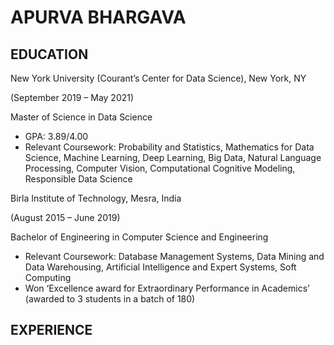# APURVA BHARGAVA

## EDUCATION

New York University (Courant’s Center for Data Science), New York, NY

(September 2019 – May 2021)

Master of Science in Data Science
- GPA: 3.89/4.00
- Relevant Coursework: Probability and Statistics, Mathematics for Data Science, Machine Learning, Deep Learning, Big Data, Natural Language Processing, Computer Vision, Computational Cognitive Modeling, Responsible Data Science

Birla Institute of Technology, Mesra, India

(August 2015 – June 2019)

Bachelor of Engineering in Computer Science and Engineering
- Relevant Coursework: Database Management Systems, Data Mining and Data Warehousing, Artificial Intelligence and Expert Systems, Soft Computing
- Won ‘Excellence award for Extraordinary Performance in Academics’ (awarded to 3 students in a batch of 180)

## EXPERIENCE
